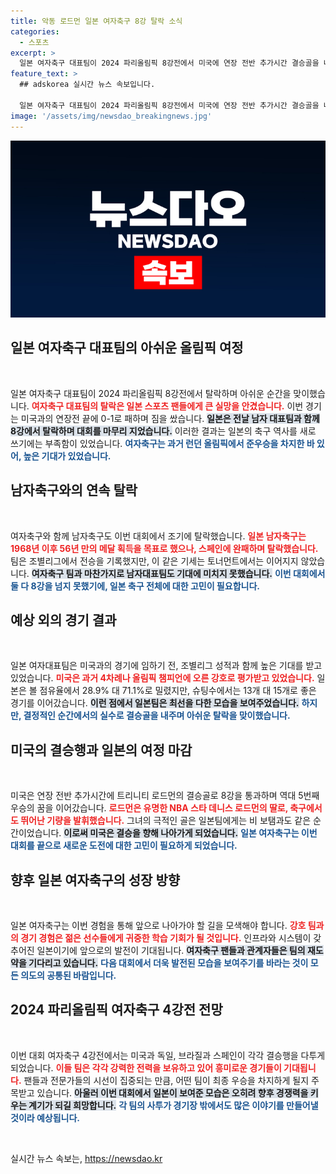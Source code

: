```yaml
---
title: 악동 로드먼 일본 여자축구 8강 탈락 소식
categories:
  - 스포츠
excerpt: >
  일본 여자축구 대표팀이 2024 파리올림픽 8강전에서 미국에 연장 전반 추가시간 결승골을 내주며 탈락했습니다. 남자팀에 이어 여전히 아쉬운 성적표를 안은 일본, 과연 다음 올림픽에서는 복수를 노릴 수 있을까요?
feature_text: >
  ## adskorea 실시간 뉴스 속보입니다.

  일본 여자축구 대표팀이 2024 파리올림픽 8강전에서 미국에 연장 전반 추가시간 결승골을 내주며 탈락했습니다. 남자팀에 이어 여전히 아쉬운 성적표를 안은 일본, 과연 다음 올림픽에서는 복수를 노릴 수 있을까요?
image: '/assets/img/newsdao_breakingnews.jpg'
---
```


<p><img src="/assets/img/newsdao_breakingnews.jpg" alt="adskorea 속보" /></p>

<h2 data-ke-size="size26">일본 여자축구 대표팀의 아쉬운 올림픽 여정</h2>

<p data-ke-size="size16">&nbsp;</p>

<p>일본 여자축구 대표팀이 2024 파리올림픽 8강전에서 탈락하며 아쉬운 순간을 맞이했습니다. <b><span style="color: #ee2323;">여자축구 대표팀의 탈락은 일본 스포츠 팬들에게 큰 실망을 안겼습니다.</span></b> 이번 경기는 미국과의 연장전 끝에 0-1로 패하며 짐을 쌌습니다. <b><span style="background-color: #21538527;">일본은 전날 남자 대표팀과 함께 8강에서 탈락하며 대회를 마무리 지었습니다.</span></b> 이러한 결과는 일본의 축구 역사를 새로 쓰기에는 부족함이 있었습니다. <b><span style="color: #1a5490;">여자축구는 과거 런던 올림픽에서 준우승을 차지한 바 있어, 높은 기대가 있었습니다.</span></b></p>

<h2 data-ke-size="size26">남자축구와의 연속 탈락</h2>

<p data-ke-size="size16">&nbsp;</p>

<p>여자축구와 함께 남자축구도 이번 대회에서 조기에 탈락했습니다. <b><span style="color: #ee2323;">일본 남자축구는 1968년 이후 56년 만의 메달 획득을 목표로 했으나, 스페인에 완패하며 탈락했습니다.</span></b> 팀은 조별리그에서 전승을 기록했지만, 이 같은 기세는 토너먼트에서는 이어지지 않았습니다. <b><span style="background-color: #21538527;">여자축구 팀과 마찬가지로 남자대표팀도 기대에 미치지 못했습니다.</span></b> <b><span style="color: #1a5490;">이번 대회에서 둘 다 8강을 넘지 못했기에, 일본 축구 전체에 대한 고민이 필요합니다.</span></b></p>

<h2 data-ke-size="size26">예상 외의 경기 결과</h2>

<p data-ke-size="size16">&nbsp;</p>

<p>일본 여자대표팀은 미국과의 경기에 임하기 전, 조별리그 성적과 함께 높은 기대를 받고 있었습니다. <b><span style="color: #ee2323;">미국은 과거 4차례나 올림픽 챔피언에 오른 강호로 평가받고 있었습니다.</span></b> 일본은 볼 점유율에서 28.9% 대 71.1%로 밀렸지만, 슈팅수에서는 13개 대 15개로 좋은 경기를 이어갔습니다. <b><span style="background-color: #21538527;">이런 점에서 일본팀은 최선을 다한 모습을 보여주었습니다.</span></b> <b><span style="color: #1a5490;">하지만, 결정적인 순간에서의 실수로 결승골을 내주며 아쉬운 탈락을 맞이했습니다.</span></b></p>

<h2 data-ke-size="size26">미국의 결승행과 일본의 여정 마감</h2>

<p data-ke-size="size16">&nbsp;</p>

<p>미국은 연장 전반 추가시간에 트리니티 로드먼의 결승골로 8강을 통과하며 역대 5번째 우승의 꿈을 이어갔습니다. <b><span style="color: #ee2323;">로드먼은 유명한 NBA 스타 데니스 로드먼의 딸로, 축구에서도 뛰어난 기량을 발휘했습니다.</span></b> 그녀의 극적인 골은 일본팀에게는 비 보탬과도 같은 순간이었습니다. <b><span style="background-color: #21538527;">이로써 미국은 결승을 향해 나아가게 되었습니다.</span></b> <b><span style="color: #1a5490;">일본 여자축구는 이번 대회를 끝으로 새로운 도전에 대한 고민이 필요하게 되었습니다.</span></b></p>

<h2 data-ke-size="size26">향후 일본 여자축구의 성장 방향</h2>

<p data-ke-size="size16">&nbsp;</p>

<p>일본 여자축구는 이번 경험을 통해 앞으로 나아가야 할 길을 모색해야 합니다. <b><span style="color: #ee2323;">강호 팀과의 경기 경험은 젊은 선수들에게 귀중한 학습 기회가 될 것입니다.</span></b> 인프라와 시스템이 갖추어진 일본이기에 앞으로의 발전이 기대됩니다. <b><span style="background-color: #21538527;">여자축구 팬들과 관계자들은 팀의 재도약을 기다리고 있습니다.</span></b> <b><span style="color: #1a5490;">다음 대회에서 더욱 발전된 모습을 보여주기를 바라는 것이 모든 의도의 공통된 바람입니다.</span></b></p>

<h2 data-ke-size="size26">2024 파리올림픽 여자축구 4강전 전망</h2>

<p data-ke-size="size16">&nbsp;</p>

<p>이번 대회 여자축구 4강전에서는 미국과 독일, 브라질과 스페인이 각각 결승행을 다투게 되었습니다. <b><span style="color: #ee2323;">이들 팀은 각각 강력한 전력을 보유하고 있어 흥미로운 경기들이 기대됩니다.</span></b> 팬들과 전문가들의 시선이 집중되는 만큼, 어떤 팀이 최종 우승을 차지하게 될지 주목받고 있습니다. <b><span style="background-color: #21538527;">아울러 이번 대회에서 일본이 보여준 모습은 오히려 향후 경쟁력을 키우는 계기가 되길 희망합니다.</span></b> <b><span style="color: #1a5490;">각 팀의 사투가 경기장 밖에서도 많은 이야기를 만들어낼 것이라 예상됩니다.</span></b></p>

<p data-ke-size="size16">&nbsp;</p>
실시간 뉴스 속보는, <a href="https://newsdao.kr" rel="dofollow">https://newsdao.kr</a>


